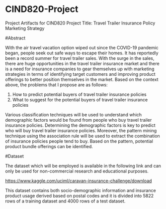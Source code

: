 # CIND820-Project
Project Artifacts for CIND820
Project Title: Travel Trailer Insurance Policy Marketing Strategy

#Abstract

With the air travel vacation option wiped out since the COVID-19 pandemic began, people seek out safe ways to escape their homes. It has reportedly been a record summer for travel trailer sales. With the surge in the sales, there are huge opportunities in the travel trailer insurance market and there is a need for insurance companies to gear themselves up with marketing strategies in terms of identifying target customers and improving product offerings to better position themselves in the market. Based on the context above, the problems that I propose are as follows:
  1.	How to predict potential buyers of travel trailer insurance policies
  2.	What to suggest for the potential buyers of travel trailer insurance policies

Various classification techniques will be used to understand which demographic factors would be found from people who buy travel trailer insurance policies. Determining the demographic factors is key to predict who will buy travel trailer insurance policies. Moreover, the pattern mining technique using the association rule will be used to extract the combination of insurance policies people tend to buy. Based on the pattern, potential product bundle offerings can be identified. 

#Dataset

The dataset which will be employed is available in the following link and can only be used for non-commercial research and educational purposes. 

https://www.kaggle.com/uciml/caravan-insurance-challenge/download

This dataset contains both socio-demographic information and insurance product usage derived based on postal codes and it is divided into 5822 rows of a training dataset and 4000 rows of a test dataset. 
